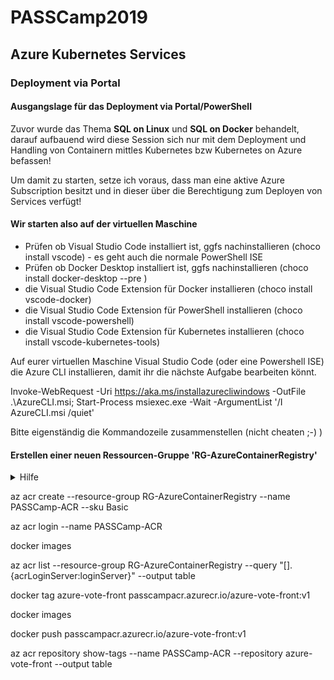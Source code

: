 # PASSCamp2019
## Azure Kubernetes Services
### Deployment via Portal

#### Ausgangslage für das Deployment via Portal/PowerShell
Zuvor wurde das Thema **SQL on Linux** und **SQL on Docker** behandelt, darauf aufbauend wird diese Session sich nur mit dem Deployment und Handling von Containern mittles Kubernetes bzw Kubernetes on Azure befassen!

Um damit zu starten, setze ich voraus, dass man eine aktive Azure Subscription besitzt und in dieser über die Berechtigung zum Deployen von Services verfügt!

#### Wir starten also auf der virtuellen Maschine
- Prüfen ob Visual Studio Code installiert ist, ggfs nachinstallieren (choco install vscode) - es geht auch die normale PowerShell ISE
- Prüfen ob Docker Desktop installiert ist, ggfs nachinstallieren (choco install docker-desktop --pre )
- die Visual Studio Code Extension für Docker installieren (choco install vscode-docker)
- die Visual Studio Code Extension für PowerShell installieren (choco install vscode-powershell)
- die Visual Studio Code Extension für Kubernetes installieren (choco install vscode-kubernetes-tools)

Auf eurer virtuellen Maschine Visual Studio Code (oder eine Powershell ISE) die Azure CLI installieren, damit ihr die nächste Aufgabe bearbeiten könnt.

Invoke-WebRequest -Uri https://aka.ms/installazurecliwindows -OutFile .\AzureCLI.msi; Start-Process msiexec.exe -Wait -ArgumentList '/I AzureCLI.msi /quiet'

Bitte eigenständig die Kommandozeile zusammenstellen (nicht cheaten ;-) )
#### Erstellen einer neuen Ressourcen-Gruppe 'RG-AzureContainerRegistry'
<details>
  <summary>Hilfe</summary>
  <p>

  ```PowerShell
  az group create --name RG-AzureContainerRegistry --location eastus
```
</details>

az acr create --resource-group RG-AzureContainerRegistry --name PASSCamp-ACR --sku Basic

az acr login --name PASSCamp-ACR

docker images

az acr list --resource-group RG-AzureContainerRegistry --query "[].{acrLoginServer:loginServer}" --output table

docker tag azure-vote-front passcampacr.azurecr.io/azure-vote-front:v1

docker images

docker push passcampacr.azurecr.io/azure-vote-front:v1

az acr repository show-tags --name PASSCamp-ACR --repository azure-vote-front --output table
